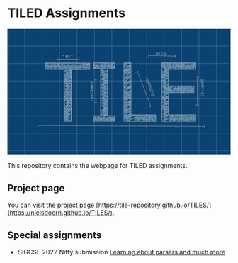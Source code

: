 # TILED Assignments

![TILE Logo](docs/TILE_logo.png "TILE logo")

This repository contains the webpage for TILED assignments.

## Project page

You can visit the project page [https://tile-repository.github.io/TILES/](https://nielsdoorn.github.io/TILES/).

## Special assignments

- SIGCSE 2022 Nifty submission [Learning about parsers and much more](https://tile-repository.github.io/TILES/nifties/2022/nifty2022)